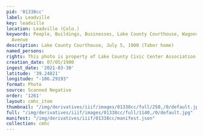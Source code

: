```yaml
---
pid: '01338cc'
label: Leadville
key: leadville
location: Leadville (Colo.)
keywords: People, Buildings, Businesses, Lake County Courthouse, Wagons, Harrison
  Avenue
description: Lake County Courthouse, July 5, 1900 (Tabor home)
named_persons: 
rights: This photo is property of Lake County Civic Center Association.
creation_date: 07/05/1900
ingest_date: '2021-03-30'
latitude: '39.24821'
longitude: "-106.29193"
format: Photo
source: Scanned Negative
order: '1261'
layout: cmhc_item
thumbnail: "/img/derivatives/iiif/images/01338cc/full/250,/0/default.jpg"
full: "/img/derivatives/iiif/images/01338cc/full/1140,/0/default.jpg"
manifest: "/img/derivatives/iiif/01338cc/manifest.json"
collection: cmhc
---
```

